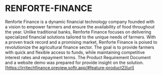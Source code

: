 # RENFORTE-FINANCE
Renforte Finance is a dynamic financial technology company founded with a vision to empower farmers and ensure the availability of food throughout the year. Unlike traditional banks, Renforte Finance focuses on delivering specialized financial solutions tailored to the unique needs of farmers. With a proven track record and a promising market, Renforte Finance is poised to revolutionize the agricultural finance sector. The goal is to provide farmers with quick and flexible access to funds, while maintaining competitive interest rates and repayment terms. 
The Product Requirement Document and a website demo was prepared for provide insight on the solution.
[https://irritechfinance.preview.softr.app/#feature-product2](url)
